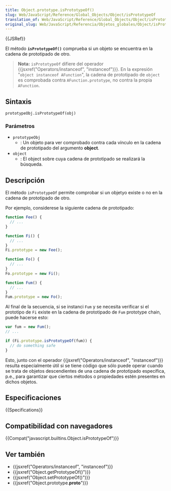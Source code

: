 ```yaml
---
title: Object.prototype.isPrototypeOf()
slug: Web/JavaScript/Reference/Global_Objects/Object/isPrototypeOf
translation_of: Web/JavaScript/Reference/Global_Objects/Object/isPrototypeOf
original_slug: Web/JavaScript/Referencia/Objetos_globales/Object/isPrototypeOf
---
```


{{JSRef}}

El método **`isPrototypeOf()`** comprueba si un objeto se encuentra en la cadena de prototipado de otro.

> **Nota:** `isPrototypeOf` difiere del operador {{jsxref("Operators/instanceof", "instanceof")}}. En la expresión "`object instanceof AFunction`", la cadena de prototipado de `object` es comprobada contra `AFunction.prototype`, no contra la propia `AFunction`.

## Sintaxis

```
prototypeObj.isPrototypeOf(obj)
```

### Parámetros

- `prototypeObj`
  - : Un objeto para ver comprobado contra cada vínculo en la cadena de prototipado del argumento **object**.
- `object`
  - : El object sobre cuya cadena de prototipado se realizará la búsqueda.

## Descripción

El método `isPrototypeOf` permite comprobar si un objetyo existe o no en la cadena de prototipado de otro.

Por ejemplo, considerese la siguiente cadena de prototipado:

```js
function Fee() {
  // ...
}

function Fi() {
  // ...
}
Fi.prototype = new Fee();

function Fo() {
  // ...
}
Fo.prototype = new Fi();

function Fum() {
  // ...
}
Fum.prototype = new Fo();
```

Al final de la secuencia, si se instanci `Fum` y se necesita verificar si el prototipo de `Fi` existe en la cadena de prototipado de `Fum` prototype chain, puede hacerse esto:

```js
var fum = new Fum();
// ...

if (Fi.prototype.isPrototypeOf(fum)) {
  // do something safe
}
```

Esto, junto con el operador {{jsxref("Operators/instanceof", "instanceof")}} resulta especialmente útil si se tiene código que sólo puede operar cuando se trata de objetos descendientes de una cadena de prototipado específica, p.e., para garantizar que ciertos métodos o propiedades estén presentes en dichos objetos.

## Especificaciones

{{Specifications}}

## Compatibilidad con navegadores

{{Compat("javascript.builtins.Object.isPrototypeOf")}}

## Ver también

- {{jsxref("Operators/instanceof", "instanceof")}}
- {{jsxref("Object.getPrototypeOf()")}}
- {{jsxref("Object.setPrototypeOf()")}}
- {{jsxref("Object.prototype.__proto__")}}
